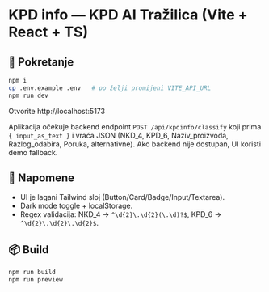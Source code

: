 # KPD info — KPD AI Tražilica (Vite + React + TS)

## 🚀 Pokretanje
```bash
npm i
cp .env.example .env   # po želji promijeni VITE_API_URL
npm run dev
```

Otvorite http://localhost:5173

Aplikacija očekuje backend endpoint `POST /api/kpdinfo/classify` koji prima `{ input_as_text }` i vraća JSON (NKD_4, KPD_6, Naziv_proizvoda, Razlog_odabira, Poruka, alternativne). Ako backend nije dostupan, UI koristi demo fallback.

## 🧩 Napomene
- UI je lagani Tailwind sloj (Button/Card/Badge/Input/Textarea).
- Dark mode toggle + localStorage.
- Regex validacija: NKD_4 -> `^\d{2}\.\d{2}(\.\d)?$`, KPD_6 -> `^\d{2}\.\d{2}\.\d{2}$`.

## 📦 Build
```bash
npm run build
npm run preview
```

